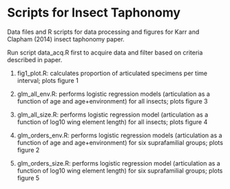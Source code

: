 Scripts for Insect Taphonomy
===========

Data files and R scripts for data processing and figures for Karr and Clapham (2014) insect taphonomy paper.

Run script data_acq.R first to acquire data and filter based on criteria described in paper.

1) fig1_plot.R: calculates proportion of articulated specimens per time interval; plots figure 1
 
2) glm_all_env.R: performs logistic regression models (articulation as a function of age and age+environment) for all insects; plots figure 3

3) glm_all_size.R: performs logistic regression model (articulation as a function of log10 wing element length) for all insects; plots figure 4

4) glm_orders_env.R: performs logistic regression models (articulation as a function of age and age+environment) for six suprafamilial groups; plots figure 2

5) glm_orders_size.R: performs logistic regression model (articulation as a function of log10 wing element length) for six suprafamilial groups; plots figure 5
